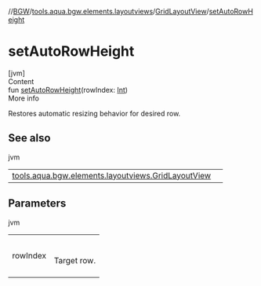 //[BGW](../../../index.md)/[tools.aqua.bgw.elements.layoutviews](../index.md)/[GridLayoutView](index.md)/[setAutoRowHeight](set-auto-row-height.md)



# setAutoRowHeight  
[jvm]  
Content  
fun [setAutoRowHeight](set-auto-row-height.md)(rowIndex: [Int](https://kotlinlang.org/api/latest/jvm/stdlib/kotlin/-int/index.html))  
More info  


Restores automatic resizing behavior for desired row.



## See also  
  
jvm  
  
| | |
|---|---|
| <a name="tools.aqua.bgw.elements.layoutviews/GridLayoutView/setAutoRowHeight/#kotlin.Int/PointingToDeclaration/"></a>[tools.aqua.bgw.elements.layoutviews.GridLayoutView](set-auto-column-widths.md)| <a name="tools.aqua.bgw.elements.layoutviews/GridLayoutView/setAutoRowHeight/#kotlin.Int/PointingToDeclaration/"></a>|
  


## Parameters  
  
jvm  
  
| | |
|---|---|
| <a name="tools.aqua.bgw.elements.layoutviews/GridLayoutView/setAutoRowHeight/#kotlin.Int/PointingToDeclaration/"></a>rowIndex| <a name="tools.aqua.bgw.elements.layoutviews/GridLayoutView/setAutoRowHeight/#kotlin.Int/PointingToDeclaration/"></a><br><br>Target row.<br><br>|
  
  



